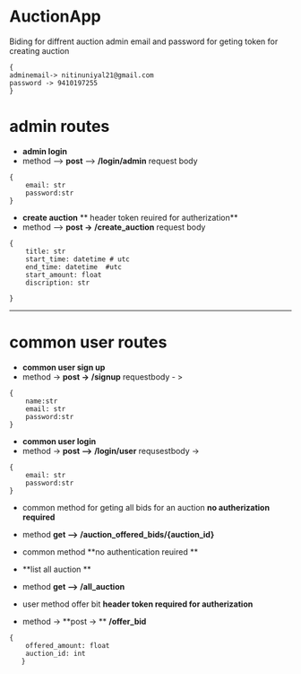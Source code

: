# AuctionApp
Biding for diffrent auction 
admin email and password for geting token for creating auction
```
{
adminemail-> nitinuniyal21@gmail.com
password -> 9410197255
}
```

# admin routes 
* **admin login**
* method --> **post** --> **/login/admin**
request body 
```
{
    email: str
    password:str
}
```
* **create auction** 
** header token reuired for autherization**
* method --> **post ->**  **/create_auction**
request body 
```
{
    title: str
    start_time: datetime # utc 
    end_time: datetime  #utc
    start_amount: float
    discription: str

}
```

---------------------------
# common user routes 

* **common user sign up**
* method -> **post ->**  **/signup**
requestbody - > 
```
{
    name:str
    email: str
    password:str
}
```
* **common user login**
* method -> **post -->**  **/login/user**
requsestbody ->
```
{
    email: str
    password:str
}
```
* common method for geting all bids for an auction **no autherization required**
* method **get -->**  **/auction_offered_bids/{auction_id}**

* common method **no authentication reuired **
* **list all auction **
* method **get -->** **/all_auction**


* user method offer bit **header token required for autherization**
* method -> **post -> ** **/offer_bid**
```
{
    offered_amount: float
    auction_id: int
   }
```



